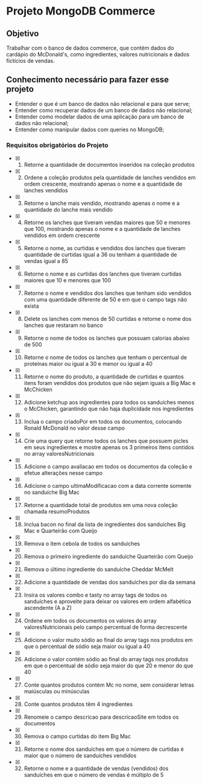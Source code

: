 # Projeto MongoDB Commerce

## Objetivo

Trabalhar com o banco de dados commerce, que contém dados do cardápio do McDonald's, como ingredientes, valores nutricionais e dados fictícios de vendas. 

## Conhecimento necessário para fazer esse projeto

-  Entender o que é um banco de dados não relacional e para que serve;
-  Entender como recuperar dados de um banco de dados não relacional;
-  Entender como modelar dados de uma aplicação para um banco de dados não relacional;
-  Entender como manipular dados com queries no MongoDB;

### Requisitos obrigatórios do Projeto

- [x] 1. Retorne a quantidade de documentos inseridos na coleção produtos
- [x] 2. Ordene a coleção produtos pela quantidade de lanches vendidos em ordem crescente, mostrando apenas o nome e a quantidade de lanches vendidos
- [x] 3. Retorne o lanche mais vendido, mostrando apenas o nome e a quantidade do lanche mais vendido
- [x] 4. Retorne os lanches que tiveram vendas maiores que 50 e menores que 100, mostrando apenas o nome e a quantidade de lanches vendidos em ordem crescente
- [x] 5. Retorne o nome, as curtidas e vendidos dos lanches que tiveram quantidade de curtidas igual a 36 ou tenham a quantidade de vendas igual a 85
- [x] 6. Retorne o nome e as curtidas dos lanches que tiveram curtidas maiores que 10 e menores que 100
- [x] 7. Retorne o nome e vendidos dos lanches que tenham sido vendidos com uma quantidade diferente de 50 e em que o campo tags não exista
- [x] 8. Delete os lanches com menos de 50 curtidas e retorne o nome dos lanches que restaram no banco
- [x] 9. Retorne o nome de todos os lanches que possuam calorias abaixo de 500
- [x] 10. Retorne o nome de todos os lanches que tenham o percentual de proteínas maior ou igual a 30 e menor ou igual a 40
- [x] 11. Retorne o nome do produto, a quantidade de curtidas e quantos itens foram vendidos dos produtos que não sejam iguais a Big Mac e McChicken
- [x] 12. Adicione ketchup aos ingredientes para todos os sanduíches menos o McChicken, garantindo que não haja duplicidade nos ingredientes
- [x] 13. Inclua o campo criadoPor em todos os documentos, colocando Ronald McDonald no valor desse campo
- [x] 14. Crie uma query que retorne todos os lanches que possuem picles em seus ingredientes e mostre apenas os 3 primeiros itens contidos no array valoresNutricionais
- [x] 15. Adicione o campo avaliacao em todos os documentos da coleção e efetue alterações nesse campo
- [x] 16. Adicione o campo ultimaModificacao com a data corrente somente no sanduíche Big Mac
- [x] 17. Retorne a quantidade total de produtos em uma nova coleção chamada resumoProdutos
- [x] 18. Inclua bacon no final da lista de ingredientes dos sanduíches Big Mac e Quarteirão com Queijo
- [x] 19. Remova o item cebola de todos os sanduíches
- [x] 20. Remova o primeiro ingrediente do sanduíche Quarteirão com Queijo
- [x] 21. Remova o último ingrediente do sanduíche Cheddar McMelt
- [x] 22. Adicione a quantidade de vendas dos sanduíches por dia da semana
- [x] 23. Insira os valores combo e tasty no array tags de todos os sanduíches e aproveite para deixar os valores em ordem alfabética ascendente (A a Z)
- [x] 24. Ordene em todos os documentos os valores do array valoresNutricionais pelo campo percentual de forma decrescente
- [x] 25. Adicione o valor muito sódio ao final do array tags nos produtos em que o percentual de sódio seja maior ou igual a 40
- [x] 26. Adicione o valor contém sódio ao final do array tags nos produtos em que o percentual de sódio seja maior do que 20 e menor do que 40
- [x] 27. Conte quantos produtos contém Mc no nome, sem considerar letras maiúsculas ou minúsculas
- [x] 28. Conte quantos produtos têm 4 ingredientes
- [x] 29. Renomeie o campo descricao para descricaoSite em todos os documentos
- [x] 30. Remova o campo curtidas do item Big Mac
- [x] 31. Retorne o nome dos sanduíches em que o número de curtidas é maior que o número de sanduíches vendidos
- [x] 32. Retorne o nome e a quantidade de vendas (vendidos) dos sanduíches em que o número de vendas é múltiplo de 5
